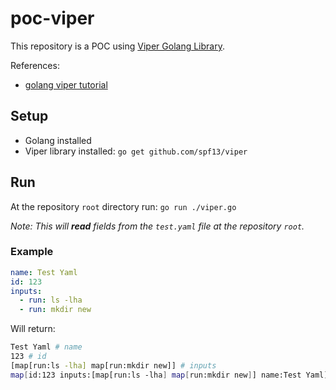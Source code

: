 # poc-viper

This repository is a POC using [Viper Golang Library](https://github.com/spf13/viper).

References:

- [golang viper tutorial](https://www.youtube.com/watch?v=rU9o3BlLJO8&ab_channel=GeneralistProgrammer)

## Setup

- Golang installed
- Viper library installed: `go get github.com/spf13/viper`

## Run

At the repository `root` directory run: `go run ./viper.go`

_Note: This will **read** fields from the `test.yaml` file at the repository `root`._

### Example

```yaml
name: Test Yaml
id: 123
inputs:
  - run: ls -lha
  - run: mkdir new
```

Will return:

```bash
Test Yaml # name
123 # id
[map[run:ls -lha] map[run:mkdir new]] # inputs
map[id:123 inputs:[map[run:ls -lha] map[run:mkdir new]] name:Test Yaml] # All Settings
```
